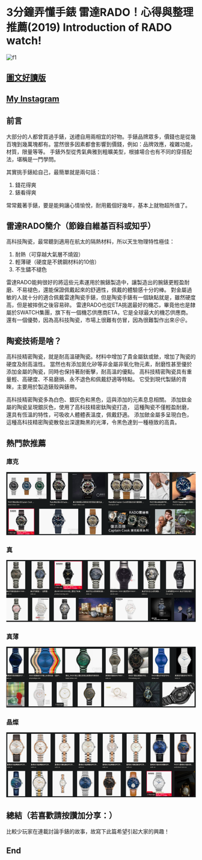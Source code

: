 # 3分鐘弄懂手錶 雷達RADO！心得與整理推薦(2019) Introduction of RADO watch!
![f1](https://github.com/HCH1/blog/blob/master/fig/watch40.png)

## [圖文好讀版]()
## [My Instagram](https://www.instagram.com/redbox111)

## 前言
大部分的人都曾買過手錶，送禮自用兩相宜的好物。手錶品牌眾多，價錢也是從幾百塊到幾萬塊都有。當然很多因素都會影響到價錢，例如：品牌效應，複雜功能，材質，限量等等。
手錶外型從秀氣典雅到粗曠美型，根據場合也有不同的穿搭配法，堪稱是一門學問。

其實挑手錶給自己，最簡單就是兩句話：
1. 錢花得爽
1. 錶看得爽

常常戴著手錶，要是能夠讓心情愉悅，耐用戴個好幾年，基本上就物超所值了。

## 雷達RADO簡介（節錄自維基百科或知乎）
高科技陶瓷，最常聽到適用在航太的隔熱材料，所以天生物理特性極佳：
1. 耐熱（可穿越大氣層不燒毀）
1. 輕薄硬（硬度是不銹鋼材料的10倍）
1. 不生鏽不褪色

雷達RADO能夠很好的將這些元素運用於腕錶製造中，讓製造出的腕錶更輕盈耐磨、不易褪色，還能保證佩戴起來的舒適性，佩戴的體驗感十分的棒。
對金屬過敏的人就十分的適合佩戴雷達陶瓷手錶，但是陶瓷手錶有一個缺點就是，雖然硬度高，但是被摔倒之後容易碎。
雷達RADO也從ETA挑選最好的機芯，畢竟他也是隸屬於SWATCH集團，旗下有一個機芯供應商ETA，它是全球最大的機芯供應商。
還有一個優勢，因為高科技陶瓷，市場上很難有仿冒，因為很難製作出來＠＠。

## 陶瓷技術是啥？
高科技精密陶瓷，就是耐高溫硬陶瓷。材料中增加了貴金屬鈦或銥，增加了陶瓷的硬度及耐高溫性。
當然也有添加氮化矽等非金屬非氧化物元素，耐磨性甚至優於添加金屬的陶瓷，同時也保持著耐衝擊，耐高溫的優點。
高科技精密陶瓷具有重量輕、高硬度、不易磨損、永不退色和佩戴舒適等特點。
它受到現代製錶的青睞，主要用於製造錶殼與錶帶。

高科技精密陶瓷多為白色、銀灰色和黑色，這與添加的元素息息相關。
添加鈦金屬的陶瓷呈現銀灰色，使用了高科技精密鈦陶瓷打造，
這種陶瓷不僅輕盈耐磨，還具有恆溫的特性，可吸收人體體表溫度，佩戴舒適。
添加銥金屬多呈現白色，這種高科技精密陶瓷散發出深邃黝黑的光澤，令黑色達到一種極致的高貴。


## 熱門款推薦
### 庫克
![f1](https://github.com/HCH1/blog/blob/master/fig/watch41a.png)

### 真
![f1](https://github.com/HCH1/blog/blob/master/fig/watch41b.png)

### 真薄
![f1](https://github.com/HCH1/blog/blob/master/fig/watch41c.png)

### 晶燦
![f1](https://github.com/HCH1/blog/blob/master/fig/watch41d.png)


## 總結（若喜歡請按讚加分享：）
比較少玩家在連載討論手錶的故事，故寫下此篇希望引起大家的興趣！

## End

